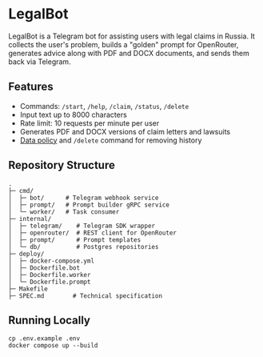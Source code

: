 # LegalBot

LegalBot is a Telegram bot for assisting users with legal claims in Russia. It collects the user's problem, builds a "golden" prompt for OpenRouter, generates advice along with PDF and DOCX documents, and sends them back via Telegram.

## Features
- Commands: `/start`, `/help`, `/claim`, `/status`, `/delete`
- Input text up to 8000 characters
- Rate limit: 10 requests per minute per user
- Generates PDF and DOCX versions of claim letters and lawsuits
- [Data policy](DATA_POLICY.md) and `/delete` command for removing history

## Repository Structure
```
.
├─ cmd/
│  ├─ bot/      # Telegram webhook service
│  ├─ prompt/   # Prompt builder gRPC service
│  └─ worker/   # Task consumer
├─ internal/
│  ├─ telegram/    # Telegram SDK wrapper
│  ├─ openrouter/  # REST client for OpenRouter
│  ├─ prompt/      # Prompt templates
│  └─ db/          # Postgres repositories
├─ deploy/
│  ├─ docker-compose.yml
│  ├─ Dockerfile.bot
│  ├─ Dockerfile.worker
│  └─ Dockerfile.prompt
├─ Makefile
├─ SPEC.md        # Technical specification
```

## Running Locally
```
cp .env.example .env
docker compose up --build
```
